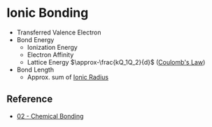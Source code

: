 # Ionic Bonding

* Transferred Valence Electron
* Bond Energy  
  - Ionization Energy  
  - Electron Affinity  
  - Lattice Energy $\approx-\frac{kQ_1Q_2}{d}$ ([Coulomb's Law](../../../Physics/Electromagnetism/Coulomb's%20law.md))
* Bond Length
  * Approx. sum of [Ionic Radius](../../Atomic%20Theory/Property%20of%20Element/Atomic%20Radius.md)

## Reference

* [02 - Chemical Bonding](../../../../00%20-%20Summary/SCCH105%20-%20General%20Chemistry/02%20-%20Chemical%20Bonding.md)
